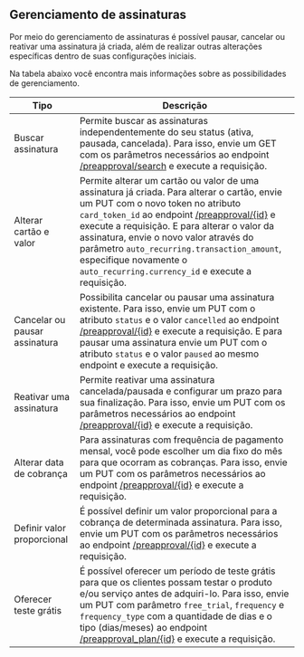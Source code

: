 ## Gerenciamento de assinaturas

Por meio do gerenciamento de assinaturas é possível pausar, cancelar ou reativar uma assinatura já criada, além de realizar outras alterações específicas dentro de suas configurações iniciais.

Na tabela abaixo você encontra mais informações sobre as possibilidades de gerenciamento.

| Tipo | Descrição |
|---|---|
| Buscar assinatura | Permite buscar as assinaturas independentemente do seu status (ativa, pausada, cancelada). Para isso, envie um GET com os parâmetros necessários ao endpoint [/preapproval/search](https://www.mercadopago[FAKER][URL][DOMAIN]/developers/pt/reference/subscriptions/_preapproval_search/get) e execute a requisição. |
| Alterar cartão e valor | Permite alterar um cartão ou valor de uma assinatura já criada. Para alterar o cartão, envie um PUT com o novo token no atributo `card_token_id` ao endpoint [/preapproval/{id}](https://www.mercadopago[FAKER][URL][DOMAIN]/developers/pt/reference/subscriptions/_preapproval_id/put) e execute a requisição. E para alterar o valor da assinatura, envie o novo valor através do parâmetro `auto_recurring.transaction_amount`, especifique novamente o `auto_recurring.currency_id` e execute a requisição. |
| Cancelar ou pausar assinatura | Possibilita cancelar ou pausar uma assinatura existente. Para isso, envie um PUT com o atributo `status` e o valor `cancelled` ao endpoint [/preapproval/{id}](https://www.mercadopago[FAKER][URL][DOMAIN]/developers/pt/reference/subscriptions/_preapproval_id/put) e execute a requisição. E para pausar uma assinatura envie um PUT com o atributo `status` e o valor `paused` ao mesmo endpoint e execute a requisição. |
| Reativar uma assinatura | Permite reativar uma assinatura cancelada/pausada e configurar um prazo para sua finalização. Para isso, envie um PUT com os parâmetros necessários ao endpoint [/preapproval/{id}](https://www.mercadopago[FAKER][URL][DOMAIN]/developers/pt/reference/subscriptions/_preapproval_id/put) e execute a requisição. |
| Alterar data de cobrança | Para assinaturas com frequência de pagamento mensal, você pode escolher um dia fixo do mês para que ocorram as cobranças. Para isso, envie um PUT com os parâmetros necessários ao endpoint [/preapproval/{id}](https://www.mercadopago[FAKER][URL][DOMAIN]/developers/pt/reference/subscriptions/_preapproval_id/put) e execute a requisição. |
| Definir valor proporcional | É possível definir um valor proporcional para a cobrança de determinada assinatura. Para isso, envie um PUT com os parâmetros necessários ao endpoint [/preapproval/{id}](https://www.mercadopago[FAKER][URL][DOMAIN]/developers/pt/reference/subscriptions/_preapproval_id/put) e execute a requisição. |
| Oferecer teste grátis | É possível oferecer um período de teste grátis para que os clientes possam testar o produto e/ou serviço antes de adquiri-lo. Para isso, envie um PUT com parâmetro `free_trial`, `frequency` e `frequency_type` com a quantidade de dias e o tipo (dias/meses) ao endpoint [/preapproval_plan/{id}](https://www.mercadopago[FAKER][URL][DOMAIN]/developers/pt/reference/subscriptions/_preapproval_plan_id/put) e execute a requisição. |
